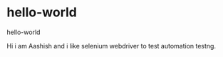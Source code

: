 # hello-world
hello-world

Hi i am Aashish and i like selenium webdriver to test automation testng.
